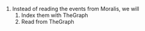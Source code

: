 1. Instead of reading the events from Moralis, we will 
    1. Index them with TheGraph
    2. Read from TheGraph